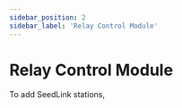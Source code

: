 ```yaml
---
sidebar_position: 2
sidebar_label: 'Relay Control Module'
---
```


# Relay Control Module
To add SeedLink stations, 